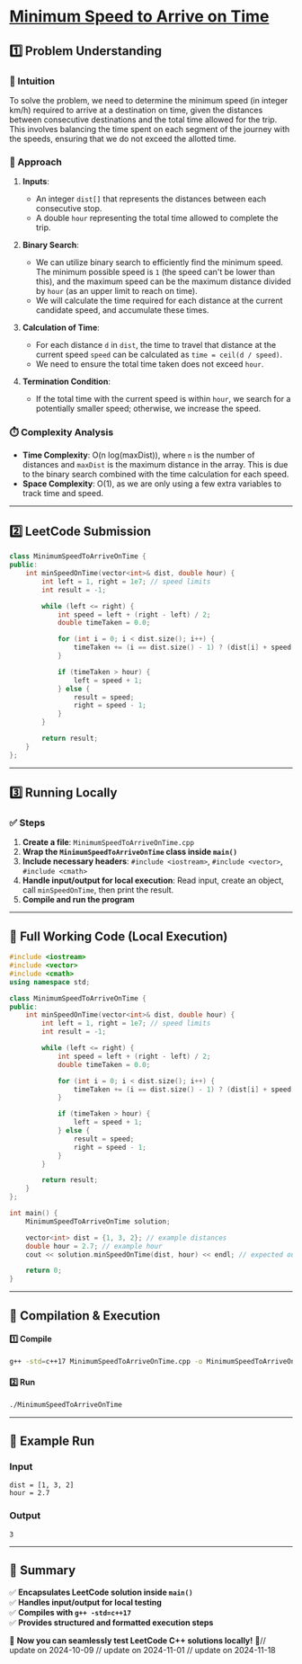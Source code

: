 # **[Minimum Speed to Arrive on Time](https://leetcode.com/problems/minimum-speed-to-arrive-on-time/description/)**  

## **1️⃣ Problem Understanding**  
### **📌 Intuition**  
To solve the problem, we need to determine the minimum speed (in integer km/h) required to arrive at a destination on time, given the distances between consecutive destinations and the total time allowed for the trip. This involves balancing the time spent on each segment of the journey with the speeds, ensuring that we do not exceed the allotted time.

### **🚀 Approach**  
1. **Inputs**:
   - An integer `dist[]` that represents the distances between each consecutive stop.
   - A double `hour` representing the total time allowed to complete the trip.
  
2. **Binary Search**:
   - We can utilize binary search to efficiently find the minimum speed. The minimum possible speed is `1` (the speed can't be lower than this), and the maximum speed can be the maximum distance divided by `hour` (as an upper limit to reach on time).
   - We will calculate the time required for each distance at the current candidate speed, and accumulate these times.
  
3. **Calculation of Time**:
   - For each distance `d` in `dist`, the time to travel that distance at the current speed `speed` can be calculated as `time = ceil(d / speed)`.
   - We need to ensure the total time taken does not exceed `hour`.
  
4. **Termination Condition**:
   - If the total time with the current speed is within `hour`, we search for a potentially smaller speed; otherwise, we increase the speed.

### **⏱️ Complexity Analysis**  
- **Time Complexity**: O(n log(maxDist)), where `n` is the number of distances and `maxDist` is the maximum distance in the array. This is due to the binary search combined with the time calculation for each speed.
- **Space Complexity**: O(1), as we are only using a few extra variables to track time and speed.

---  

## **2️⃣ LeetCode Submission**  
```cpp
class MinimumSpeedToArriveOnTime {
public:
    int minSpeedOnTime(vector<int>& dist, double hour) {
        int left = 1, right = 1e7; // speed limits
        int result = -1;

        while (left <= right) {
            int speed = left + (right - left) / 2;
            double timeTaken = 0.0;

            for (int i = 0; i < dist.size(); i++) {
                timeTaken += (i == dist.size() - 1) ? (dist[i] + speed - 1) / speed : ceil((double)dist[i] / speed);
            }

            if (timeTaken > hour) {
                left = speed + 1;
            } else {
                result = speed;
                right = speed - 1;
            }
        }

        return result;
    }
};
```  

---  

## **3️⃣ Running Locally**  
### **✅ Steps**  
1. **Create a file**: `MinimumSpeedToArriveOnTime.cpp`  
2. **Wrap the `MinimumSpeedToArriveOnTime` class inside `main()`**  
3. **Include necessary headers**: `#include <iostream>`, `#include <vector>`, `#include <cmath>`  
4. **Handle input/output for local execution**: Read input, create an object, call `minSpeedOnTime`, then print the result.  
5. **Compile and run the program**  

---  

## **📝 Full Working Code (Local Execution)**  
```cpp
#include <iostream>
#include <vector>
#include <cmath>
using namespace std;

class MinimumSpeedToArriveOnTime {
public:
    int minSpeedOnTime(vector<int>& dist, double hour) {
        int left = 1, right = 1e7; // speed limits
        int result = -1;

        while (left <= right) {
            int speed = left + (right - left) / 2;
            double timeTaken = 0.0;

            for (int i = 0; i < dist.size(); i++) {
                timeTaken += (i == dist.size() - 1) ? (dist[i] + speed - 1) / speed : ceil((double)dist[i] / speed);
            }

            if (timeTaken > hour) {
                left = speed + 1;
            } else {
                result = speed;
                right = speed - 1;
            }
        }

        return result;
    }
};

int main() {
    MinimumSpeedToArriveOnTime solution;

    vector<int> dist = {1, 3, 2}; // example distances
    double hour = 2.7; // example hour
    cout << solution.minSpeedOnTime(dist, hour) << endl; // expected output

    return 0;
}
```  

---  

## **🔧 Compilation & Execution**  
#### **1️⃣ Compile**  
```bash
g++ -std=c++17 MinimumSpeedToArriveOnTime.cpp -o MinimumSpeedToArriveOnTime
```  

#### **2️⃣ Run**  
```bash
./MinimumSpeedToArriveOnTime
```  

---  

## **🎯 Example Run**  
### **Input**  
```
dist = [1, 3, 2]
hour = 2.7
```  
### **Output**  
```
3
```  

---  

## **📌 Summary**  
✅ **Encapsulates LeetCode solution inside `main()`**  
✅ **Handles input/output for local testing**  
✅ **Compiles with `g++ -std=c++17`**  
✅ **Provides structured and formatted execution steps**  

🚀 **Now you can seamlessly test LeetCode C++ solutions locally!** 🚀// update on 2024-10-09
// update on 2024-11-01
// update on 2024-11-18
